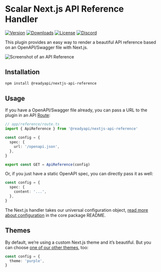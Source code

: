 # Scalar Next.js API Reference Handler

[![Version](https://img.shields.io/npm/v/%40scalar/nextjs-api-reference)](https://www.npmjs.com/package/@readyapi/nextjs-api-reference)
[![Downloads](https://img.shields.io/npm/dm/%40scalar/nextjs-api-reference)](https://www.npmjs.com/package/@readyapi/nextjs-api-reference)
[![License](https://img.shields.io/npm/l/%40scalar%2fnextjs-api-reference)](https://www.npmjs.com/package/@readyapi/nextjs-api-reference)
[![Discord](https://img.shields.io/discord/1135330207960678410?style=flat&color=5865F2)](https://discord.gg/8HeZcRGPFS)

This plugin provides an easy way to render a beautiful API reference based on an OpenAPI/Swagger file with Next.js.

<picture>
  <source media="(prefers-color-scheme: dark)" srcset="https://github.com/khulnasoft/readyapi.js/assets/2039539/5837adad-a605-4edb-90ec-b929ff2b803b">
  <source media="(prefers-color-scheme: light)" srcset="https://github.com/khulnasoft/readyapi.js/assets/2039539/4f58202d-f40f-47b3-aeaa-44681b424a45">
  <img alt="Screenshot of an API Reference" src="https://github.com/khulnasoft/readyapi.js/assets/2039539/4f58202d-f40f-47b3-aeaa-44681b424a45">
</picture>

## Installation

```bash
npm install @readyapi/nextjs-api-reference
```

## Usage

If you have a OpenAPI/Swagger file already, you can pass a URL to the plugin in an API [Route](https://nextjs.org/docs/app/building-your-application/routing/route-handlers):

```ts
// app/reference/route.ts
import { ApiReference } from '@readyapi/nextjs-api-reference'

const config = {
  spec: {
    url: '/openapi.json',
  },
}

export const GET = ApiReference(config)
```

Or, if you just have a static OpenAPI spec, you can directly pass it as well:

```ts
const config = {
  spec: {
    content: '...',
  },
}
```

The Next.js handler takes our universal configuration object, [read more about configuration](https://github.com/khulnasoft/readyapi.js/tree/main/packages/api-reference#configuration) in the core package README.

## Themes

By default, we’re using a custom Next.js theme and it’s beautiful. But you can choose [one of our other themes](https://github.com/khulnasoft/readyapi.js/tree/main/packages/themes), too:

```ts
const config = {
  theme: 'purple',
}
```
